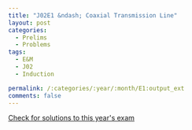 ```yaml
---
title: "J02E1 &ndash; Coaxial Transmission Line"
layout: post
categories:
  - Prelims
  - Problems
tags:
  - E&M
  - J02
  - Induction

permalink: /:categories/:year/:month/E1:output_ext
comments: false
---
```

<object data="2002J1E.pdf" type="application/pdf" width="100%" height="500"></object>
<div class="message"><a href='https://princetonprelim.com/prelim/8/'>Check for solutions to this year's exam</a></div>